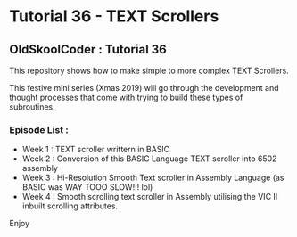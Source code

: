 # Tutorial 36 - TEXT Scrollers

## OldSkoolCoder : Tutorial 36

This repository shows how to make simple to more complex TEXT Scrollers.

This festive mini series (Xmas 2019) will go through the development and thought processes that come with trying to build these types of subroutines.

### Episode List :
* Week 1 : TEXT scroller writtern in BASIC
* Week 2 : Conversion of this BASIC Language TEXT scroller into 6502 assembly
* Week 3 : Hi-Resolution Smooth Text scroller in Assembly Language (as BASIC was WAY TOOO SLOW!!! lol)
* Week 4 : Smooth scrolling text scroller in Assembly utilising the VIC II inbuilt scrolling attributes.

Enjoy

